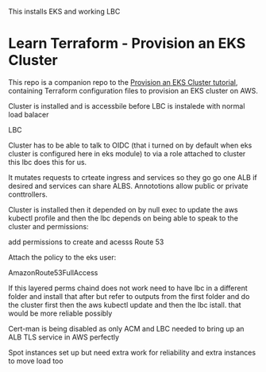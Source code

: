 This installs EKS and working LBC



# Learn Terraform - Provision an EKS Cluster

This repo is a companion repo to the [Provision an EKS Cluster tutorial](https://developer.hashicorp.com/terraform/tutorials/kubernetes/eks), containing
Terraform configuration files to provision an EKS cluster on AWS.


Cluster is installed and is accessbile before LBC is instalede with normal load balacer



LBC

Cluster has to be able to  talk to OIDC (that i turned on by default when eks cluster is configured here in eks module)  to via a role attached to cluster this lbc does this for us.

It mutates requests to crteate ingress and services so they go go one ALB if desired and services can share ALBS. Annototions allow public or private conttrollers.


Cluster is installed then it depended on by  null exec to update the aws kubectl profile and then  the lbc depends on being able to speak to the cluster and permissions:

add permissions to create and acesss Route 53

Attach the policy to the eks user:

AmazonRoute53FullAccess

If this layered perms chaind does not work need to have lbc in a different folder and install that after but refer to outputs from the first folder and do the cluster first then the aws kubectl update and then the lbc istall. that would be more reliable possibly

Cert-man is being disabled as only ACM and LBC needed to bring up an ALB TLS service in AWS perfectly



Spot instances set up but need extra work for reliability and extra instances to move load too 
